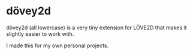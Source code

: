# dövey2d
dövey2d (all lowercase) is a very tiny extension for LÖVE2D that makes it slightly easier to work with.

I made this for my own personal projects.
